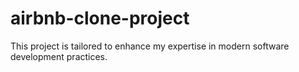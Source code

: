# airbnb-clone-project
This project is tailored to enhance my expertise in modern software development practices.
